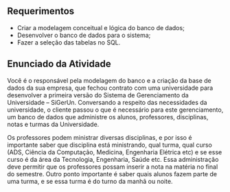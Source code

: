 ## Requerimentos

- Criar a modelagem conceitual e lógica do banco de dados;
- Desenvolver o banco de dados para o sistema;
- Fazer a seleção das tabelas no SQL.

## Enunciado da Atividade

Você é o responsável pela modelagem do banco e a criação da base de dados da sua empresa, que fechou contrato com uma universidade para desenvolver a primeira versão do Sistema de Gerenciamento da Universidade – SiGerUn. Conversando a respeito das necessidades da universidade, o cliente passou o que é necessário para este gerenciamento, um banco de dados que administre os alunos, professores, disciplinas, notas e turmas da Universidade.

Os professores podem ministrar diversas disciplinas, e por isso é importante saber que disciplina está ministrando, qual turma, qual curso (ADS, Ciência da Computação, Medicina, Engenharia Elétrica etc) e se esse curso é da área da Tecnologia, Engenharia, Saúde etc. Essa administração deve permitir que os professores possam inserir a nota na matéria no final do semestre. Outro ponto importante é saber quais alunos fazem parte de uma turma, e se essa turma é do turno da manhã ou noite.